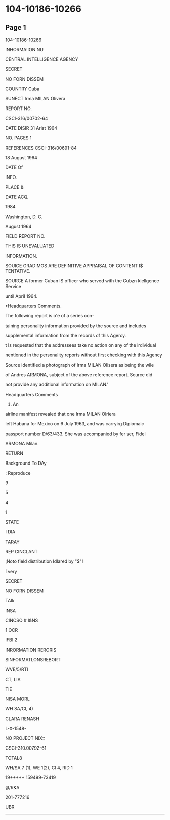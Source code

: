 # 104-10186-10266

## Page 1

104-10186-10266

INHORMAIION NU

CENTRAL INTELLIGENCE AGENCY

SECRET

NO FORN DISSEM

COUNTRY Cuba

SUNECT Irma MILAN Olivera

REPORT NO.

CSCI-316/00702-64

DATE DISIR 31 Arist 1964

NO. PAGES 1

REFERENCES CSCI-316/00691-84

18 August 1964

DATE Of

INFO.

PLACE &

DATE ACQ.

1984

Washington, D. C.

August 1964

FIELD REPORT NO.

THIS IS UNEVALUATED

iNFORMATION.

SOUICE GRADIMOS ARE DEFINITIVE APPRAISAL OF CONTENT I$ TENTATIVE.

SOURCE A former Cuban IS officer who served with the Cubzn kiellgence Service

until April 1964.

•Headquarters Comments.

The following report is o'e of a series con-

taining personality information provided by the source and includes

supplemental information from the records of this Agercy.

t Is requested that the addressees take no action on any of the irdividual

nentloned in the personality reports without first checking with this Agency

Source identifled a photograph of Irma MILAN Olisera as being the wile

of Andres ARMONA, subject of the above reference report. Source did

not provide any additional information on MILAN.'

Headquarters Comments

1. An

airline manifest revealed that one Irma MILAN Olriera

left Habana for Mexico on 6 July 1963, and was carryirg Dipiomaic

passport number D/63/433. She was accompanied by fer ser, Fidel

ARMONA Milan.

RETURN

Background To DAy

: Reproduce

9

5

4

1

STATE

I DIA

TARAY

REP CINCLANT

¡Noto field distribution Idlared by "$"!

I very

SECRET

NO FORN DISSEM

TAlk

INSA

CINCSO # I&NS

1 OCR

IFBI 2

INRORMATION RERORIS

SINFORMATLONSREBORT

WVE/5/RTI

CT, LIA

TIE

NISA MORL

WH SA/CI, 4)

CLARA RENASH

L-X-1548-

NO PROJECT NIX::

CSCI-310.00792-61

TOTAL8

WH/SA 7 (1), WE 1(2), CI 4, RID 1

19+++++ 159499-73419

§I/R&A

201-777216

UBR

---

